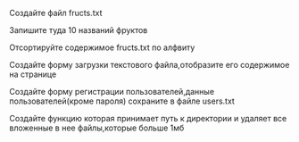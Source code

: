 Создайте файл fructs.txt

Запишите туда 10 названий фруктов

Отсортируйте содержимое fructs.txt по алфвиту

Создайте форму загрузки текстового файла,отобразите его содержимое на странице

Создайте форму регистрации пользователей,данные пользователей(кроме пароля) сохраните в файле users.txt

Создайте функцию которая принимает путь к директории и удаляет все вложенные в нее файлы,которые больше 1мб
